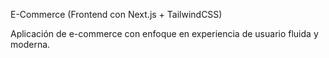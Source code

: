 E-Commerce (Frontend con Next.js + TailwindCSS)

Aplicación de e-commerce con enfoque en experiencia de usuario fluida y moderna.
